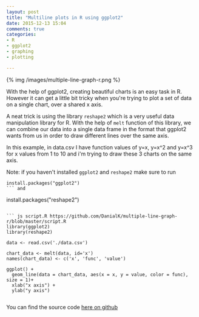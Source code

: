 ```yaml
---
layout: post
title: "Multiline plots in R using ggplot2"
date: 2015-12-13 15:04
comments: true
categories: 
- R
- ggplot2
- graphing
- plotting

---
```



{% img /images/multiple-line-graph-r.png %}


With the help of ggplot2, creating beautiful charts is an easy task in R. However it can get a little bit tricky when you're trying to plot a set of data on a single chart, over a shared x axis.

<!-- more -->

A neat trick is using the library ```reshape2``` which is a very useful data manipulation library for R.
With the help of ```melt``` function of this library, we can combine our data into a single data frame in the format that ggplot2 wants from us in order to draw different lines over the same axis.

In this example, in data.csv I have function values of y=x, y=x^2 and y=x^3 for x values from 1 to 10 and i'm trying to draw these 3 charts on the same axis.


Note: if you haven't installed ```ggplot2``` and ```reshape2``` make sure to run
```
install.packages("ggplot2")
``` and
```
install.packages("reshape2")
```

``` js script.R https://github.com/DanialK/multiple-line-graph-r/blob/master/script.R
library(ggplot2)
library(reshape2)

data <- read.csv('./data.csv')

chart_data <- melt(data, id='x')
names(chart_data) <- c('x', 'func', 'value')

ggplot() +
  geom_line(data = chart_data, aes(x = x, y = value, color = func), size = 1)+
  xlab("x axis") +
  ylab("y axis")


```


You can find the source code [here on github](https://github.com/DanialK/multiple-line-graph-r)
